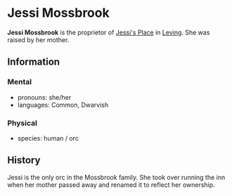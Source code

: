 # Jessi Mossbrook

**Jessi Mossbrook** is the proprietor of [Jessi's Place](../leving/jessis-place.md) in [Leving](../leving/). She was raised by her mother.

## Information

### Mental

- pronouns: she/her
- languages: Common, Dwarvish

### Physical

- species: human / orc

## History

Jessi is the only orc in the Mossbrook family. She took over running the inn when her mother passed away and renamed it to reflect her ownership.
